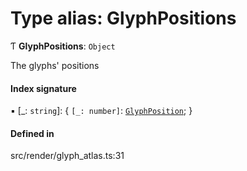 # Type alias: GlyphPositions

Ƭ **GlyphPositions**: `Object`

The glyphs' positions

#### Index signature

▪ [_: `string`]: \{ `[_: number]`: [`GlyphPosition`](GlyphPosition.md);  }

#### Defined in

src/render/glyph_atlas.ts:31
